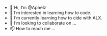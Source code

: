 - 👋 Hi, I’m @Aphelz
- 👀 I’m interested in learning how to code.
- 🌱 I’m currently learning how to cide with ALX.
- 💞️ I’m looking to collaborate on ...
- 📫 How to reach me ...

<!---
Aphelz/Aphelz is a ✨ special ✨ repository because its `README.md` (this file) appears on your GitHub profile.
You can click the Preview link to take a look at your changes.
--->
